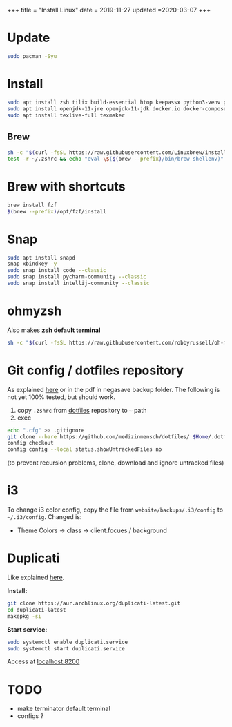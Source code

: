 +++
title = "Install Linux"
date = 2019-11-27
updated =2020-03-07
+++

# Update

```bash
sudo pacman -Syu 
```

# Install

```bash
sudo apt install zsh tilix build-essential htop keepassx python3-venv python3-pip python-dev python3-dev libevent-dev npm fonts-powerline 
sudo apt install openjdk-11-jre openjdk-11-jdk docker.io docker-compose yarn flameshot
sudo apt install texlive-full texmaker
```

## Brew

```bash
sh -c "$(curl -fsSL https://raw.githubusercontent.com/Linuxbrew/install/master/install.sh)"
test -r ~/.zshrc && echo "eval \$($(brew --prefix)/bin/brew shellenv)" >>~/.zshrc
```

# Brew with shortcuts

```bash
brew install fzf
$(brew --prefix)/opt/fzf/install
```

# Snap

```bash
sudo apt install snapd
snap xbindkey -y
sudo snap install code --classic
sudo snap install pycharm-community --classic
sudo snap install intellij-community --classic
```

# ohmyzsh

Also makes **zsh default terminal**

```bash
sh -c "$(curl -fsSL https://raw.githubusercontent.com/robbyrussell/oh-my-zsh/master/tools/install.sh)"
```

# Git config / dotfiles repository

As explained [here](https://www.atlassian.com/git/tutorials/dotfiles) or in the pdf in negasave backup folder. The following is not yet 100% tested, but should work. 

1. copy `.zshrc` from [dotfiles](https://github.com/medizinmensch/dotfiles/) repository to `~` path
2. exec
```bash
echo ".cfg" >> .gitignore
git clone --bare https://github.com/medizinmensch/dotfiles/ $Home/.dotfiles
config checkout
config config --local status.showUntrackedFiles no
```

(to prevent recursion problems, clone, download and ignore untracked files)

# i3
To change i3 color config, copy the file from `website/backups/.i3/config` to `~/.i3/config`. Changed is:

* Theme Colors -> class -> client.focues / background

# Duplicati
Like explained [here](https://xo.tc/installing-duplicati-on-an-arch-linux-laptop.html). 

**Install:**

```bash
git clone https://aur.archlinux.org/duplicati-latest.git
cd duplicati-latest
makepkg -si
```

**Start service:**

```bash
sudo systemctl enable duplicati.service
sudo systemctl start duplicati.service
```
Access at [localhost:8200](http://localhost:8200)

# TODO

- make terminator default terminal
- configs ?
